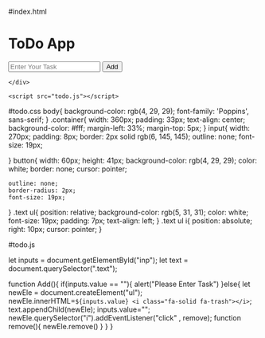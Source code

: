 #index.html

<!DOCTYPE html>
<html lang="en">
<head>
    <meta charset="UTF-8">
    <meta http-equiv="X-UA-Compatible" content="IE=edge">
    <meta name="viewport" content="width=device-width, initial-scale=1.0">
    <title>Document</title>
     <script src="https://kit.fontawesome.com/f30fac2c61.js" crossorigin="anonymous"></script>
    <link href="https://fonts.googleapis.com/css2?family=Abril+Fatface&family=Catamaran:wght@200&family=Courgette&family=Edu+TAS+Beginner:wght@700&family=Lato:wght@300;900&family=Mukta:wght@700&family=Mulish:wght@300&family=Open+Sans&family=PT+Sans:ital,wght@1,700&family=Poppins:wght@300&family=Raleway:wght@100&family=Roboto+Condensed:wght@700&family=Roboto+Slab&family=Roboto:wght@300;400&family=Source+Sans+Pro:wght@300&display=swap" rel="stylesheet">
    <link rel="stylesheet" href="todo.css">
</head>
<body>
   <div class="container">
    <h1>ToDo App</h1>
    <div class="inputs">
        <input type="text" placeholder="Enter Your Task" id="inp">
        <button onclick="Add()">Add</button>
    </div>
    <div class="text">
        
    </div>
   </div>

    <script src="todo.js"></script>
</body>
</html>



#todo.css
body{
    background-color: rgb(4, 29, 29);
    font-family: 'Poppins', sans-serif;
 }
 .container{
    width: 360px;
    padding: 33px;
    text-align: center;
    background-color: #fff;
    margin-left: 33%;
    margin-top: 5px;
 }
 input{
    width: 270px;
    padding: 8px;
    border: 2px solid rgb(6, 145, 145);
    outline: none;
    font-size: 19px;


 }
 button{
    width: 60px;
    height: 41px;
    background-color: rgb(4, 29, 29);
    color: white;
    border: none;
    cursor: pointer;

    outline: none;
    border-radius: 2px;
    font-size: 19px;
 }
 .text ul{
    position: relative;
    background-color: rgb(5, 31, 31);
    color: white;
    font-size: 19px;
    padding: 7px;
    text-align: left;
 }
 .text ul i{
    position: absolute;
    right: 10px;
    cursor: pointer;
 }


#todo.js

let inputs = document.getElementById("inp");
let text = document.querySelector(".text");

function Add(){
    if(inputs.value == ""){
        alert("Please Enter Task")
    }else{
        let newEle = document.createElement("ul");
        newEle.innerHTML=`${inputs.value} <i class="fa-solid fa-trash"></i>`;
        text.appendChild(newEle);
        inputs.value="";
        newEle.querySelector("i").addEventListener("click" , remove);
        function remove(){
            newEle.remove()
        }
    }
}


